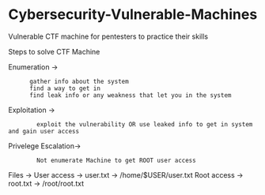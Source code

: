 # Cybersecurity-Vulnerable-Machines
Vulnerable CTF machine for pentesters to practice their skills


Steps to solve CTF Machine

Enumeration ->

          gather info about the system
          find a way to get in
          find leak info or any weakness that let you in the system

Exploitation ->

            exploit the vulnerability OR use leaked info to get in system and gain user access

Privelege Escalation->

            Not enumerate Machine to get ROOT user access



Files -> 
        User access -> user.txt       ->   /home/$USER/user.txt
        Root access -> root.txt       ->   /root/root.txt
